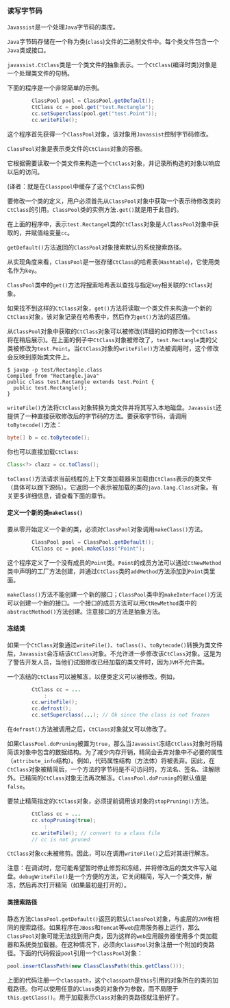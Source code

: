 ### 读写字节码

`Javassist`是一个处理`Java`字节码的类库。

`Java`字节码存储在一个称为类(`class`)文件的二进制文件中。每个类文件包含一个`Java`类或接口。



`javassist.CtClass`类是一个类文件的抽象表示。一个`CtClass`(编译时类)对象是一个处理类文件的句柄。

下面的程序是一个非常简单的示例。

```java
        ClassPool pool = ClassPool.getDefault();
        CtClass cc = pool.get("test.Rectangle");
        cc.setSuperclass(pool.get("test.Point"));
        cc.writeFile();
```

这个程序首先获得一个`ClassPool`对象，该对象用`Javassist`控制字节码修改。

`ClassPool`对象是表示类文件的`CtClass`对象的容器。

它根据需要读取一个类文件来构造一个`CtClass`对象，并记录所构造的对象以响应以后的访问。

(译者：就是在`Classpool`中缓存了这个`CtClass`实例)

要修改一个类的定义，用户必须首先从`ClassPool`对象中获取一个表示待修改类的`CtClass`的引用。`ClassPool`类的实例方法`.get()`就是用于此目的。

在上面的程序中，表示`test.Rectangel`类的`CtClass`对象是人`ClassPool`对象中获取的，并赋值给变量`cc`。

`getDefault()`方法返回的`ClassPool`对象搜索默认的系统搜索路径。



从实现角度来看，`ClassPool`是一张存储`CtClass`的哈希表(`Hashtable`)，它使用类名作为`key`。

`ClassPool`类中的`get()`方法将搜索哈希表以查找与指定`key`相关联的`CtClass`对象。

如果找不到这样的`CtClass`对象，`get()`方法将读取一个类文件来构造一个新的`CtClass`对象，该对象记录在哈希表中，然后作为`get()`方法的返回值。



从`ClassPool`对象中获取的`CtClass`对象可以被修改(详细的如何修改一个`CtClass`将在稍后展示)。在上面的例子中`CtClass`对象被修改了，`test.Rectangle`类的父类被修改为`test.Point`。当`CtClass`对象的`writeFile()`方法被调用时，这个修改会反映到原始类文件上。

```shell
$ javap -p test/Rectangle.class
Compiled from "Rectangle.java"
public class test.Rectangle extends test.Point {
  public test.Rectangle();
}
```

`writeFile()`方法将`CtClass`对象转换为类文件并将其写入本地磁盘。`Javassist`还提供了一种直接获取修改后的字节码的方法。要获取字节码，请调用`toBytecode()`方法：

```java
byte[] b = cc.toBytecode();
```

你也可以直接加载`CtClass`:

```java
Class<?> clazz = cc.toClass();
```

`toClass()`方法请求当前线程的上下文类加载器来加载由`CtClass`表示的类文件（具体可以跟下源码）。它返回一个表示被加载的类的`java.lang.Class`对象。有关更多详细信息，请查看下面的章节。

#### 定义一个新的类`makeClass()`

要从零开始定义一个新的类，必须对`ClassPool`对象调用`makeClass()`方法。

```java
        ClassPool pool = ClassPool.getDefault();
        CtClass cc = pool.makeClass("Point");
```

这个程序定义了一个没有成员的`Point`类。`Point`的成员方法可以通过`CtNewMethod`类中声明的工厂方法创建，并通过`CtClass`类的`addMethod`方法添加到`Point`类里面。

`makeClass()`方法不能创建一个新的接口；`ClassPool`类中的`makeInterface()`方法可以创建一个新的接口。一个接口的成员方法可以用`CtNewMethod`类中的`abstractMethod()`方法创建。注意接口的方法是抽象方法。

#### 冻结类

如果一个`CtClass`对象通过`writeFile()`、`toClass()`、`toBytecode()`转换为类文件后，`Javassist`会冻结该`CtClass`对象。不允许进一步修改该`CtClass`对象。这是为了警告开发人员，当他们试图修改已经加载的类文件时，因为`JVM`不允许类。

一个冻结的`CtClass`可以被解冻，以便类定义可以被修改。例如，

```java
        CtClass cc = ...
        	:
        cc.writeFile();
        cc.defrost();
        cc.setSuperclass(...); // Ok since the class is not frozen
```

在`defrost()`方法被调用之后，`CtClass`对象就又可以修改了。

如果`ClassPool.doPruning`被置为`true`，那么当`Javassist`冻结`CtClass`对象时将精简该对象中包含的数据结构。为了减少内存开销，精简会丢弃对象中不必要的属性（`attribute_info`结构）。例如，代码属性结构（方法体）将被丢弃。因此，在`CtClass`对象被精简后，一个方法的字节码是不可访问的，方法名、签名、注解除外。已精简的`CtClass`对象无法再次解冻。`ClassPool.doPruning`的默认值是`false`。

要禁止精简指定的`CtClass`对象，必须提前调用该对象的`stopPruning()`方法。

```java
        CtClass cc = ...
        cc.stopPruning(true);
			:
        cc.writeFile(); // convert to a class file
        // cc is not pruned
```

`CtClass`对象`cc`未被修剪。因此，可以在调用`writeFile()`之后对其进行解冻。

注意：在调试时，您可能希望暂时停止修剪和冻结，并将修改后的类文件写入磁盘。`debugWriteFile()`是一个方便的方法，它关闭精简，写入一个类文件，解冻，然后再次打开精简（如果最初是打开的）。

#### 类搜索路径

静态方法`ClassPool.getDefault()`返回的默认`ClassPool`对象，与底层的`JVM`有相同的搜索路径。如果程序在`JBoss`和`Tomcat`等`web`应用服务器上运行，那么`ClassPool`对象可能无法找到用户类，因为这样的`web`应用服务器使用多个类加载器和系统类加载器。在这种情况下，必须向`ClassPool`对象注册一个附加的类路径。下面的代码假设`pool`引用一个`ClassPool`对象：

```java
pool.insertClassPath(new ClassClassPath(this.getClass()));
```

上面的代码注册一个`classpath`，这个`classpath`是`this`引用的对象所在的类的加载路径。你可以使用任意的`Class`类的对象作为参数，而不局限于`this.getClass()`。用于加载表示`Class`对象的类路径就注册好了。